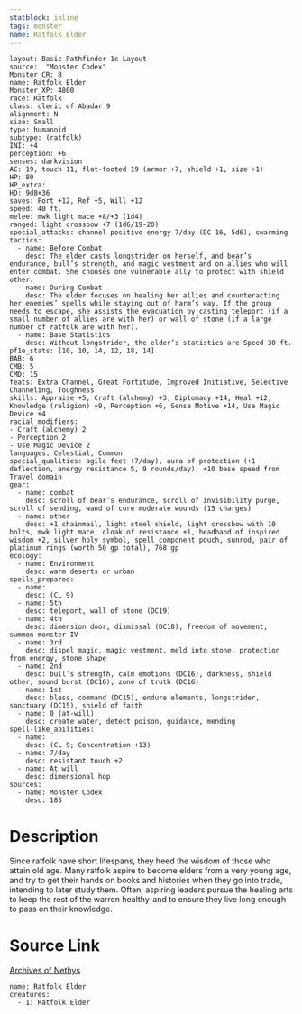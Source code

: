 ```yaml
---
statblock: inline
tags: monster
name: Ratfolk Elder
---
```

```statblock
layout: Basic Pathfinder 1e Layout
source:  "Monster Codex"
Monster_CR: 8
name: Ratfolk Elder
Monster_XP: 4800
race: Ratfolk
class: cleric of Abadar 9
alignment: N
size: Small
type: humanoid
subtype: (ratfolk)
INI: +4
perception: +6
senses: darkvision
AC: 19, touch 11, flat-footed 19 (armor +7, shield +1, size +1)
HP: 80
HP_extra: 
HD: 9d8+36
saves: Fort +12, Ref +5, Will +12
speed: 40 ft.
melee: mwk light mace +8/+3 (1d4)
ranged: light crossbow +7 (1d6/19-20)
special_attacks: channel positive energy 7/day (DC 16, 5d6), swarming
tactics:
  - name: Before Combat
    desc: The elder casts longstrider on herself, and bear’s endurance, bull’s strength, and magic vestment and on allies who will enter combat. She chooses one vulnerable ally to protect with shield other.
  - name: During Combat
    desc: The elder focuses on healing her allies and counteracting her enemies’ spells while staying out of harm’s way. If the group needs to escape, she assists the evacuation by casting teleport (if a small number of allies are with her) or wall of stone (if a large number of ratfolk are with her).
  - name: Base Statistics
    desc: Without longstrider, the elder’s statistics are Speed 30 ft.
pf1e_stats: [10, 10, 14, 12, 18, 14]
BAB: 6
CMB: 5
CMD: 15
feats: Extra Channel, Great Fortitude, Improved Initiative, Selective Channeling, Toughness
skills: Appraise +5, Craft (alchemy) +3, Diplomacy +14, Heal +12, Knowledge (religion) +9, Perception +6, Sense Motive +14, Use Magic Device +4
racial_modifiers:
- Craft (alchemy) 2
- Perception 2
- Use Magic Device 2
languages: Celestial, Common
special_qualities: agile feet (7/day), aura of protection (+1 deflection, energy resistance 5, 9 rounds/day), +10 base speed from Travel domain
gear:
  - name: combat
    desc: scroll of bear’s endurance, scroll of invisibility purge, scroll of sending, wand of cure moderate wounds (15 charges)
  - name: other
    desc: +1 chainmail, light steel shield, light crossbow with 10 bolts, mwk light mace, cloak of resistance +1, headband of inspired wisdom +2, silver holy symbol, spell component pouch, sunrod, pair of platinum rings (worth 50 gp total), 768 gp
ecology:
  - name: Environment
    desc: warm deserts or urban
spells_prepared:
  - name:
    desc: (CL 9)
  - name: 5th
    desc: teleport, wall of stone (DC19)
  - name: 4th
    desc: dimension door, dismissal (DC18), freedom of movement, summon monster IV
  - name: 3rd
    desc: dispel magic, magic vestment, meld into stone, protection from energy, stone shape
  - name: 2nd
    desc: bull’s strength, calm emotions (DC16), darkness, shield other, sound burst (DC16), zone of truth (DC16)
  - name: 1st
    desc: bless, command (DC15), endure elements, longstrider, sanctuary (DC15), shield of faith
  - name: 0 (at-will)
    desc: create water, detect poison, guidance, mending
spell-like_abilities:
  - name:
    desc: (CL 9; Concentration +13)
  - name: 7/day
    desc: resistant touch +2
  - name: At will
    desc: dimensional hop
sources:
  - name: Monster Codex
    desc: 183
```
# Description
Since ratfolk have short lifespans, they heed the wisdom of those who attain old age. Many ratfolk aspire to become elders from a very young age, and try to get their hands on books and histories when they go into trade, intending to later study them. Often, aspiring leaders pursue the healing arts to keep the rest of the warren healthy-and to ensure they live long enough to pass on their knowledge.
# Source Link
[Archives of Nethys](https://aonprd.com/MonsterDisplay.aspx?ItemName=Ratfolk%20Elder)
```encounter-table
name: Ratfolk Elder
creatures:
  - 1: Ratfolk Elder
```
